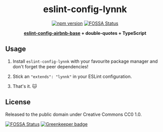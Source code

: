<div align="center">
  
# eslint-config-lynnk
[![npm version](https://img.shields.io/npm/v/eslint-config-lynnk.svg)](https://www.npmjs.com/package/eslint-config-lynnk)
[![FOSSA Status](https://app.fossa.io/api/projects/git%2Bgithub.com%2FLynnKirby%2Feslint-config-lynnk.svg?type=shield)](https://app.fossa.io/projects/git%2Bgithub.com%2FLynnKirby%2Feslint-config-lynnk?ref=badge_shield)

**[eslint-config-airbnb-base](https://github.com/airbnb/javascript/tree/master/packages/eslint-config-airbnb-base) + double-quotes + TypeScript**

</div>

## Usage

1. Install `eslint-config-lynnk` with your favourite package manager and don't forget the peer dependencies!

2. Stick an `"extends": "lynnk"` in your ESLint configuration.

3. That's it. :cat:

## License

Released to the public domain under Creative Commons CC0 1.0.


[![FOSSA Status](https://app.fossa.io/api/projects/git%2Bgithub.com%2FLynnKirby%2Feslint-config-lynnk.svg?type=large)](https://app.fossa.io/projects/git%2Bgithub.com%2FLynnKirby%2Feslint-config-lynnk?ref=badge_large) [![Greenkeeper badge](https://badges.greenkeeper.io/LynnKirby/eslint-config-lynnk.svg)](https://greenkeeper.io/)